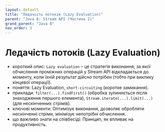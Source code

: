```yaml
---
layout: default
title: "Ледачість потоків (Lazy Evaluation)"
parent: "Java 8: Stream API (Частина 2)"
grand_parent: "Java 8"
nav_order: 3
---
```


# Ледачість потоків (Lazy Evaluation)

*   короткий опис: `Lazy evaluation` – це стратегія виконання, за якої обчислення проміжних операцій у Stream API відкладається до моменту, коли їхній результат дійсно потрібен (тобто при виклику кінцевої операції).
*   поняття: Lazy Evaluation, `short-circuiting` (коротке замикання).
*   приклади: `filter(...).findFirst()` (обробка зупиняється після знаходження першого елемента), `Stream.iterate(...).limit(...)` (для нескінченних стрімів).
*   ключові моменти: Оптимізує виконання, дозволяє обробляти нескінченні стріми, мінімізує непотрібні обчислення.
*   що важливо знати на співбесіді: Принцип, як впливає на продуктивність.
